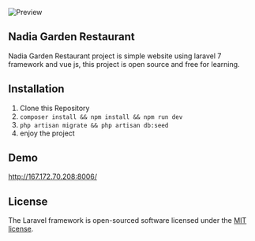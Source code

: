 ![Preview](https://i.imgur.com/G7ddCDh.png)

## Nadia Garden Restaurant 
Nadia Garden Restaurant project is simple website using laravel 7 framework and vue js, this project is open source
 and free for learning. 
## Installation

1. Clone this Repository
2. `composer install && npm install && npm run dev`
3. `php artisan migrate && php artisan db:seed`
4. enjoy the project

## Demo
http://167.172.70.208:8006/
## License

The Laravel framework is open-sourced software licensed under the [MIT license](https://opensource.org/licenses/MIT).

